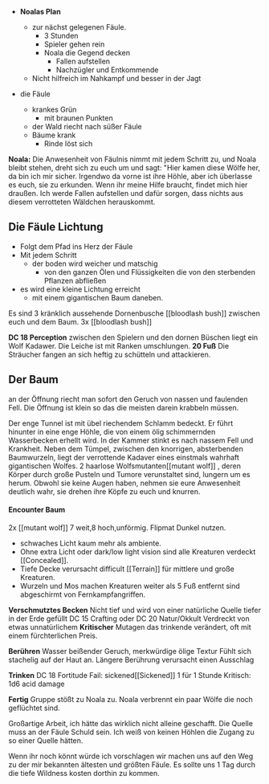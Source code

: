 - **Noalas Plan**
	- zur nächst gelegenen Fäule. 
		- 3 Stunden
		- Spieler gehen rein
		- Noala die Gegend decken
			- Fallen aufstellen
			- Nachzügler und Entkommende
	- Nicht hilfreich im Nahkampf und besser in der Jagt


- die Fäule
	- krankes Grün
		- mit braunen Punkten
	- der Wald riecht nach süßer Fäule
	- Bäume krank
		- Rinde löst sich

**Noala:**
Die Anwesenheit von Fäulnis nimmt mit jedem Schritt zu, und Noala bleibt stehen, dreht sich zu euch um und sagt: "Hier kamen diese Wölfe her, da bin ich mir sicher. Irgendwo da vorne ist ihre Höhle, aber ich überlasse es euch, sie zu erkunden. Wenn ihr meine Hilfe braucht, findet mich hier draußen. Ich werde Fallen aufstellen und dafür sorgen, dass nichts aus diesem verrotteten Wäldchen herauskommt.

## Die Fäule Lichtung
- Folgt dem Pfad ins Herz der Fäule
- Mit jedem Schritt
	- der boden wird weicher und matschig
		- von den ganzen Ölen und Flüssigkeiten die von den sterbenden Pflanzen abfließen
- es wird eine kleine Lichtung erreicht
	- mit einem gigantischen Baum daneben. 

Es sind 3 kränklich aussehende Dornenbusche [[bloodlash bush]] zwischen euch und dem Baum.
3x [[bloodlash bush]]

**DC 18 Perception** zwischen den Spielern und den dornen Büschen liegt ein Wolf Kadawer. Die Leiche ist mit Ranken umschlungen. 
**20 Fuß** Die Sträucher fangen an sich heftig zu schütteln und attackieren.

## Der Baum
an der Öffnung riecht man sofort den Geruch von nassen und faulenden Fell. 
Die Öffnung ist klein so das die meisten darein krabbeln müssen.

Der enge Tunnel ist mit übel riechendem Schlamm bedeckt. Er führt hinunter in eine enge Höhle, die von einem ölig schimmernden Wasserbecken erhellt wird. In der Kammer stinkt es nach nassem Fell und Krankheit. Neben dem Tümpel, zwischen den knorrigen, absterbenden Baumwurzeln, liegt der verrottende Kadaver eines einstmals wahrhaft gigantischen Wolfes. 2 haarlose Wolfsmutanten[[mutant wolf]] , deren Körper durch große Pusteln und Tumore verunstaltet sind, lungern um es herum. Obwohl sie keine Augen haben, nehmen sie eure Anwesenheit deutlich wahr, sie drehen ihre Köpfe zu euch und knurren.

#### Encounter Baum
2x [[mutant wolf]]
7 weit,8 hoch,unförmig. 
Flipmat Dunkel nutzen.

- schwaches Licht kaum mehr als ambiente.
- Ohne extra Licht oder dark/low light vision sind alle Kreaturen verdeckt [[Concealed]].
- Tiefe Decke verursacht difficult [[Terrain]] für mittlere und große Kreaturen.
- Wurzeln und Mos machen Kreaturen weiter als 5 Fuß entfernt sind abgeschirmt von Fernkampfangriffen.

**Verschmutztes Becken**
Nicht tief und wird von einer natürliche Quelle tiefer in der Erde gefüllt
DC 15 Crafting 
oder 
DC 20 Natur/Okkult
Verdreckt von etwas unnatürlichem
**Kritischer** Mutagen das trinkende verändert, oft mit einem fürchterlichen Preis.

**Berühren**
Wasser beißender Geruch, merkwürdige ölige Textur
Fühlt sich stachelig auf der Haut an.
Längere Berührung verursacht einen Ausschlag

**Trinken**
DC 18 Fortitude
Fail: sickened[[Sickened]] 1 für 1 Stunde
Kritisch: 1d6 acid damage


**Fertig**
Gruppe stößt zu Noala zu.
Noala verbrennt ein paar Wölfe die noch geflüchtet sind.

Großartige Arbeit, ich hätte das wirklich nicht alleine geschafft.
Die Quelle muss an der Fäule Schuld sein.
Ich weiß von keinen Höhlen die Zugang zu so einer Quelle hätten.

Wenn ihr noch könnt würde ich vorschlagen wir machen uns auf den Weg zu der mir bekannten ältesten und größten Fäule.
Es sollte uns 1 Tag durch die tiefe Wildness kosten dorthin zu kommen.